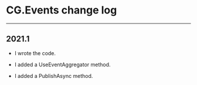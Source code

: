# CG.Events change log
---

## 2021.1

* I wrote the code.

* I added a UseEventAggregator method.

* I added a PublishAsync method.







